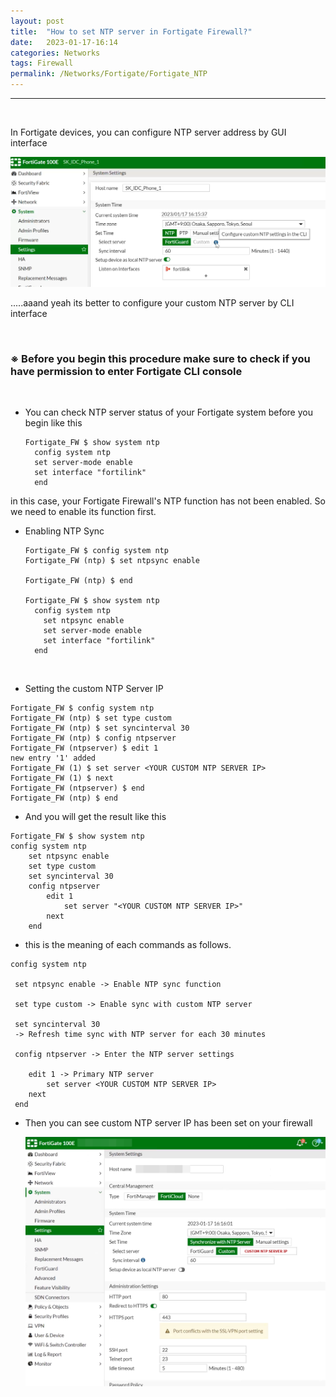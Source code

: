 ```yaml
---
layout: post
title:  "How to set NTP server in Fortigate Firewall?"
date:   2023-01-17-16:14
categories: Networks
tags: Firewall
permalink: /Networks/Fortigate/Fortigate_NTP
---
```


---
<br>

In Fortigate devices, you can configure NTP server address by GUI interface

  ![Fortigate-ntp-1](/assets/fortigate-ntp-1.png)

.....aaand yeah its better to configure your custom NTP server by CLI interface

<br>

### ※ Before you begin this procedure make sure to check if you have permission to enter Fortigate CLI console

<br>

- You can check NTP server status of your Fortigate system before you begin like this

  ```
  Fortigate_FW $ show system ntp
    config system ntp
    set server-mode enable
    set interface "fortilink"
    end
in this case, your Fortigate Firewall's NTP function has not been enabled. So we need to enable its function first.
<br>
  

- Enabling NTP Sync

  ```
  Fortigate_FW $ config system ntp
  Fortigate_FW (ntp) $ set ntpsync enable
 
  Fortigate_FW (ntp) $ end
 
  Fortigate_FW $ show system ntp
    config system ntp
      set ntpsync enable
      set server-mode enable
      set interface "fortilink"
    end
<br>

- Setting the custom NTP Server IP
  
```
Fortigate_FW $ config system ntp
Fortigate_FW (ntp) $ set type custom
Fortigate_FW (ntp) $ set syncinterval 30
Fortigate_FW (ntp) $ config ntpserver 
Fortigate_FW (ntpserver) $ edit 1
new entry '1' added
Fortigate_FW (1) $ set server <YOUR CUSTOM NTP SERVER IP>
Fortigate_FW (1) $ next
Fortigate_FW (ntpserver) $ end
Fortigate_FW (ntp) $ end
```
- And you will get the result like this
```
Fortigate_FW $ show system ntp
config system ntp
    set ntpsync enable
    set type custom
    set syncinterval 30
    config ntpserver
        edit 1
            set server "<YOUR CUSTOM NTP SERVER IP>"
        next
    end
```

- this is the meaning of each commands as follows.
  
```
config system ntp

 set ntpsync enable -> Enable NTP sync function

 set type custom -> Enable sync with custom NTP server 

 set syncinterval 30 
 -> Refresh time sync with NTP server for each 30 minutes

 config ntpserver -> Enter the NTP server settings

    edit 1 -> Primary NTP server
        set server <YOUR CUSTOM NTP SERVER IP>
    next
 end
```

- Then you can see custom NTP server IP has been set on your firewall
  
  ![Fortigate-ntp-2](/assets/fortigate-ntp-2.png)